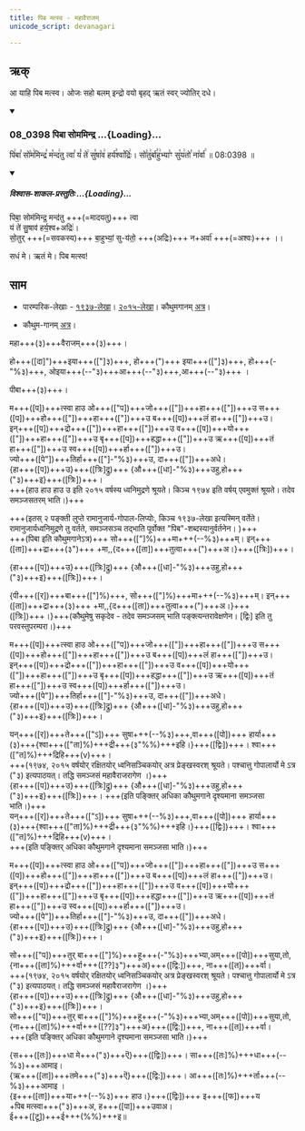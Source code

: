 ```yaml
---
title: पिब मत्स्व - महावैराजम्
unicode_script: devanagari

---
```

## ऋक्

आ याहि पिब मत्स्व। ओजः सहो बलम् इन्द्रो वयो बृहद् ऋतं स्वर् ज्योतिर् दधे।

<div class="js_include" includetitle="false" newlevelforh1="3" unfilled url="/vedAH_sAma/kauthumam/saMhitA/vishvAsa-prastutiH/1_pUrvArchikaH/5/1/08_0398_pibA_somamindra.md">
<details open><summary><h3>08_0398 पिबा सोममिन्द्र ...{Loading}...</h3></summary>

पि꣢बा꣣ सो꣡म꣢मिन्द्र꣣ म꣡न्द꣢तु त्वा꣣ यं꣡ ते꣢ सु꣣षा꣡व꣢ हर्य꣣श्वा꣡द्रिः꣢। सो꣣तु꣢र्बा꣣हु꣢भ्या꣣ꣳ सु꣡य꣢तो꣣ ना꣡र्वा꣢ ॥ 08:0398 ॥

<div class="js_include" newlevelforh1="2" title="विश्वास-शाकल-प्रस्तुतिः" unfilled="" url="/vedAH_Rk/shAkalam/saMhitA/vishvAsa-prastutiH/07/022/01_pibA_somamindra.md">
<details open><summary><h5>विश्वास-शाकल-प्रस्तुतिः ...{Loading}...</h5></summary>



पिबा॒ सोम॑मिन्द्र॒ मन्द॑तु +++(=मादयतु)+++ त्वा  
यं ते॑ सु॒षाव॑ हर्य॒श्व+अद्रिः॑।  
सो॒तुर् +++(=सवकस्य)+++ बा॒हुभ्यां॒ सु-य॑तो॒ +++(अद्रिः)+++ न+अर्वा॑ +++(=अश्वः)+++ ।।


</details>
</div>
</details>
</div>  


सधं मे। ऋतं मे। पिब मत्स्व!


## साम

- पारम्परिक-लेखाः - [१९३७-लेखा](https://archive.org/stream/sAmaveda-jaiminIya-paravastu-paramparA-docs/AASHEERVACHANA%20SAAMAANI#page/n6/mode/1up&sa=D&ust=1542425956233000)। [२०१५-लेखा](https://archive.org/stream/sAmaveda-jaiminIya-paravastu-paramparA-docs/AASHEERVACHANA%20SAAMAANI#page/n6/mode/1up&sa=D&ust=1542425956233000)। कौथुमगानम् [अत्र](https://archive.org/details/SamaVedaSanhitaWithSayanabhashyaVolume2SatyavrataSamasrami1876bis_201804/page/n449)।

- कौथुम-गानम् [अत्र](https://archive.org/details/SamaVedaSanhitaWithSayanabhashyaVolume2SatyavrataSamasrami1876bis_201804/page/n449)।

<div caption="रामानुजार्यः 1974 " class="audioEmbed" src="https://archive
.org/download/jaiminIya-sAma-gAna-paravastu-tradition-rAmAnuja/piba-mahA-vairAjam.mp3"></div>
<div caption="गोपालार्यः 2015  " class="audioEmbed" src="https://archive
.org/download/jaiminIya-sAma-gAna-paravastu-tradition-gopAla-2015/piba-mahA-vairAjam.mp3"></div>
<div caption="गोपालपवनयोर् अनुवचनम् 2015 1x" class="audioEmbed" src="https://archive
.org/download/jaiminIya-sAma-gAna-paravastu-tradition-anuvachanam-gopAla-pavana-2015/piba-mahA-vairAjam.mp3"></div>
<div caption="गोपालपवनयोर् अनुवचनम् 2015 1.5x" class="audioEmbed" src="https://archive
.org/download/jaiminIya-sAma-gAna-paravastu-tradition-anuvachanam-gopAla-pavana-2015-150p-speed/piba-mahA-vairAjam.mp3"></div>

महा+++(३)+++वैराजम्+++(३)+++।

हो+++([दा]")+++इया+++(["]३)+++, हो+++(")+++ इया+++(["]३)+++, हो+++(-"%३)+++, ओइया+++(--"३)+++आ+++(--"३)+++,आ+++(--"३)+++ ।

पीबा+++(३)+++।

म+++([प])+++त्स्वा हाउ ओ+++(["प])+++जो+++(["])+++हा+++(["])+++उ स+++([प])+++हो+++(["])+++हा+++(["])+++उ ब+++([प])+++लं हा+++(["])+++उ।  
इन्+++([प])+++द्रो+++(["])+++हा+++(["])+++उ व+++([प])+++यो+++(["])+++हा+++(["])+++उ बृ+++([प])+++हद्धा+++(["])+++उ ऋ+++([प])+++तं हा+++(["])+++उ स्व+++([प])+++र्हा+++(["])+++उ।  
ज्यो+++([पे"])+++तिर्हा+++(["]-"%३)+++उ, दा+++(["])+++अधे।  
{हा+++([प])+++उ}+++([त्रिः]द्रु)+++ {औ+++([धा]-"%३)+++उहु,हो+++("३)+++इ}+++([त्रिः])+++।  
+++(हाउ हाउ हाउ उ इति २०१५ वर्षस्य ध्वनिमुद्रणे श्रूयते। किञ्च १९७४ इति वर्षय् एवमुक्तं श्रूयते। तदेव समञ्जसतरम् भाति।)+++

+++(इतस् २ पङ्क्ती लुप्ते रामानुजार्य-गोपाल-लिप्योः, किञ्च १९३७-लेखा इत्यस्मिन् वर्तेते। रामानुजार्यध्वनिमुद्रणे तु वर्तते, समञ्जसञ्च तद्भाति पूर्वोक्त "पिब"-शब्दस्यानुर्वर्तनेन। )+++  
+++(पिबा इति कौथुमगानेऽत्र)+++ सो+++(["]%)+++मा+++(--%३)+++म्। इन्+++([ता])+++द्रा+++(३")+++ +मा,,{द+++([ता])+++तुत्वा+++(")+++अ।}+++([त्रिः])+++।  

{हा+++([प])+++उ}+++([त्रिः]द्रु)+++ {औ+++([धा]-"%३)+++उहु,हो+++("३)+++इ}+++([त्रिः])+++।

{पी+++([र])+++बा+++(["]%)+++, सो+++(["]%)+++मा+++(--%३)+++म्। इन्+++([ता])+++द्रा+++(३)+++  +मा,,{द+++([ता])+++तुत्वा+++(")+++अ।}+++([त्रिः])+++।}+++(कौथुमेषु सकृदेव - तदेव समञ्जसम् भाति पङ्क्त्यन्तरावेक्षणेन। [द्विः]  इति तु परवस्तुपरम्परा।)+++

म+++([प])+++त्स्वा हाउ ओ+++(["प])+++जो+++(["])+++हा+++(["])+++उ स+++([प])+++हो+++(["])+++हा+++(["])+++उ ब+++([प])+++लं हा+++(["])+++उ।  
इन्+++([प])+++द्रो+++(["])+++हा+++(["])+++उ व+++([प])+++यो+++(["])+++हा+++(["])+++उ बृ+++([प])+++हद्धा+++(["])+++उ ऋ+++([प])+++तं हा+++(["])+++उ स्व+++([प])+++र्हा+++(["])+++उ।  
ज्यो+++([पे"])+++तिर्हा+++(["]-"%३)+++उ, दा+++(["])+++अधे।  
{हा+++([प])+++उ}+++([त्रिः]द्रु)+++ {औ+++([धा]-"%३)+++उहु,हो+++("३)+++इ}+++([त्रिः])+++।

यन्+++([र])+++ते+++(["ऽ])+++ सुषा+++(--%३)+++,वा+++([पो])+++ हार्या+++(३)+++{श्वा+++(["ता]%)+++द्री+++(३"%%)+++इहि।}+++([द्विः])+++। श्वा+++(["त]%)+++द्रिहि+++(v)+++।  
+++(१९७४, २०१५ वर्षयोर् रक्षितयोर् ध्वनिसञ्चिकयोर् अत्र प्रेङ्खस्वरश् श्रूयते। पश्चात्तु गोपालार्यो मे ऽत्र ("३) इत्यपाठयत्। तद्धि समञ्जसं महावैराजरागेण ।)+++  
{हा+++([प])+++उ}+++([त्रिः]द्रु)+++ {औ+++([धा]-"%३)+++उहु,हो+++("३)+++इ}+++([त्रिः])+++।
+++(इति पङ्क्तिर् अधिका कौथुमगाने दृश्यमाना समञ्जसा भाति।)+++  
यन्+++([र])+++ते+++(["ऽ])+++ सुषा+++(--%३)+++,वा+++([पो])+++ हार्या+++(३)+++{श्वा+++(["ता]%)+++द्री+++(३"%%)+++इहि।}+++([द्विः])+++। श्वा+++(["त]%)+++द्रिहि+++(v)+++।  
+++(इति पङ्क्तिर् अधिका कौथुमगाने दृश्यमाना समञ्जसा भाति।)+++


म+++([प])+++त्स्वा हाउ ओ+++(["प])+++जो+++(["])+++हा+++(["])+++उ स+++([प])+++हो+++(["])+++हा+++(["])+++उ ब+++([प])+++लं हा+++(["])+++उ।  
इन्+++([प])+++द्रो+++(["])+++हा+++(["])+++उ व+++([प])+++यो+++(["])+++हा+++(["])+++उ बृ+++([प])+++हद्धा+++(["])+++उ ऋ+++([प])+++तं हा+++(["])+++उ स्व+++([प])+++र्हा+++(["])+++उ।  
ज्यो+++([पे"])+++तिर्हा+++(["]-"%३)+++उ, दा+++(["])+++अधे।  
{हा+++([प])+++उ}+++([त्रिः]द्रु)+++ {औ+++([धा]-"%३)+++उहु,हो+++("३)+++इ}+++([त्रिः])+++।

सो+++(["प])+++तुर् बा+++(["]%)+++हू+++(-"%३)+++भ्या,अम्+++([पो])+++सुया,तो, {ना+++([ता]%)+++र्वा+++([??]३")+++अ}+++([द्वि:])+++, ना+++([त])+++र्वा।  
+++(१९७४, २०१५ वर्षयोर् रक्षितयोर् ध्वनिसञ्चिकयोर् अत्र प्रेङ्खस्वरश् श्रूयते। पश्चात्तु गोपालार्यो मे ऽत्र ("३) इत्यपाठयत्। तद्धि समञ्जसं महावैराजरागेण ।)+++  
{हा+++([प])+++उ}+++([त्रिः]द्रु)+++ {औ+++([धा]-"%३)+++उहु,हो+++("३)+++इ}+++([त्रिः])+++।  
सो+++(["प])+++तुर् बा+++(["]%)+++हू+++(-"%३)+++भ्या,अम्+++([पो])+++सुया,तो, {ना+++([ता]%)+++र्वा+++([??]३")+++अ}+++([द्वि:])+++, ना+++([त])+++र्वा।  
+++(इति पङ्क्तिर् अधिका कौथुमगाने दृश्यमाना समञ्जसा भाति।)+++

{स+++([तः])+++धा मे+++("३)+++ऎ}+++([द्विः])+++। सा+++([तः]%)+++धा+++(--%३)+++आमाइ।  
{ऋ+++([ता])+++तमे+++("३)+++ऎ}+++([द्वि:])+++। आ+++([तः]%)+++र्ता+++(--%३)+++आमाइ ।  
{इ+++([ता])+++या+++(--%३)+++ हाउ।}+++([द्विः])+++ इ+++([फ])+++य  
+पिब मत्स्वा+++("३)+++अ, ह+++([पा])+++उवाअ।  
ई+++([टू])+++ई+++(%%)+++इ॥